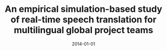 ---
title: "An empirical simulation-based study of real-time speech translation for multilingual global project teams"
collection: publications
category: conferences
permalink: /publication/2014-01-01-An-empirical-simulation-based-study-of-real-time-speech-translation-for-multilingual-global-project-teams
date: 2014-01-01
venue: 'In Proc. of 2014 ACM-IEEE International Symposium on Empirical Software Engineering and Measurement, ESEM &apos;14, Torino, Italy, September 18-19, 2014'
paperurl: 'https://doi.org/10.1145/2652524.2652537'
citation: ' Fabio Calefato,  Filippo Lanubile,  Rafael Prikladnicki,  Jo{a}o Pinto, &quot;An empirical simulation-based study of real-time speech translation for multilingual global project teams.&quot; <i>In Proc. of 2014 ACM-IEEE International Symposium on Empirical Software Engineering and Measurement, ESEM &apos;14, Torino, Italy, September 18-19, 2014</i>, 2014.'
doi: https://doi.org/10.1145/2652524.2652537
---
